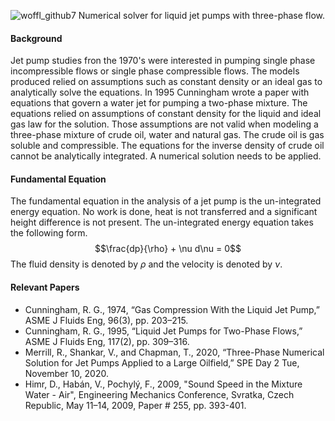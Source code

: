 ![woffl_github7](https://github.com/kwellis/woffl/assets/62774251/8b80146f-a503-4576-8f43-f1aa45d93a05)
Numerical solver for liquid jet pumps with three-phase flow.   
#### Background
Jet pump studies fron the 1970's were interested in pumping single phase incompressible flows or single phase compressible flows. The models produced relied on assumptions such as constant density or an ideal gas to analytically solve the equations. In 1995 Cunningham wrote a paper with equations that govern a water jet for pumping a two-phase mixture. The equations relied on assumptions of constant density for the liquid and ideal gas law for the solution. Those assumptions are not valid when modeling a three-phase mixture of crude oil, water and natural gas. The crude oil is gas soluble and compressible. The equations for the inverse density of crude oil cannot be analytically integrated. A numerical solution needs to be applied.   
#### Fundamental Equation
The fundamental equation in the analysis of a jet pump is the un-integrated energy equation. No work is done, heat is not transferred and a significant height difference is not present. The un-integrated energy equation takes the following form. 
$$\frac{dp}{\rho} + \nu d\nu = 0$$
The fluid density is denoted by $\rho$ and the velocity is denoted by $\nu$. 
#### Relevant Papers   
- Cunningham, R. G., 1974, “Gas Compression With the Liquid Jet Pump,” ASME J Fluids Eng, 96(3), pp. 203–215.
- Cunningham, R. G., 1995, “Liquid Jet Pumps for Two-Phase Flows,” ASME J Fluids Eng, 117(2), pp. 309–316.
- Merrill, R., Shankar, V., and Chapman, T., 2020, “Three-Phase Numerical Solution for Jet Pumps Applied to a Large Oilfield,” SPE Day 2 Tue, November 10, 2020.
- Himr, D., Habán, V., Pochylý, F., 2009, "Sound Speed in the Mixture Water - Air", Engineering Mechanics Conference, Svratka, Czech Republic, May 11–14, 2009, Paper # 255, pp. 393-401. 

